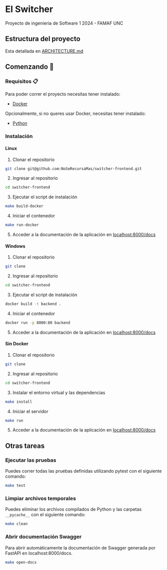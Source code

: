 # El Switcher

Proyecto de ingenieria de Software 1 2024 - FAMAF UNC

## Estructura del proyecto

Esta detallada en [ARCHITECTURE.md](src/ARCHITECTURE.md)

## Comenzando 🚀

### Requisitos 📋

Para poder correr el proyecto necesitas tener instalado:
- [Docker](https://www.docker.com/)

Opcionalmente, si no queres usar Docker, necesitas tener instalado:
- [Python](https://www.python.org/downloads/)

### Instalación

#### Linux

1. Clonar el repositorio
```bash
git clone git@github.com:NoSeRecursaMas/switcher-frontend.git
```

2. Ingresar al repositorio
```bash
cd switcher-frontend
```

3. Ejecutar el script de instalación
```bash
make build-docker
```

4. Iniciar el contenedor
```bash
make run-docker
```

5. Acceder a la documentación de la aplicación en [localhost:8000/docs](http://localhost:8000/docs)

#### Windows

1. Clonar el repositorio
```bash
git clone
```

2. Ingresar al repositorio
```bash
cd switcher-frontend
```

3. Ejecutar el script de instalación
```bash
docker build -t backend .
```

4. Iniciar el contenedor
```bash
docker run -p 8000:80 backend
```

5. Acceder a la documentación de la aplicación en [localhost:8000/docs](http://localhost:8000/docs)

#### Sin Docker

1. Clonar el repositorio
```bash
git clone
```

2. Ingresar al repositorio
```bash
cd switcher-frontend
```

3. Instalar el entorno virtual y las dependencias
```bash
make install
```

4. Iniciar el servidor
```bash
make run
```

5. Acceder a la documentación de la aplicación en [localhost:8000/docs](http://localhost:8000/docs)

## Otras tareas

### Ejecutar las pruebas

Puedes correr todas las pruebas definidas utilizando pytest con el siguiente comando:

```bash
make test
```


### Limpiar archivos temporales

Puedes eliminar los archivos compilados de Python y las carpetas `__pycache__` con el siguiente comando:

```bash
make clean
```


### Abrir documentación Swagger

Para abrir automáticamente la documentación de Swagger generada por FastAPI en localhost:8000/docs.

```bash
make open-docs
```